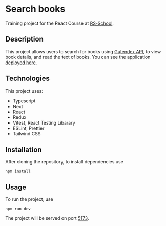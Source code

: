 # Search books

Training project for the React Course at [RS-School](https://rs.school/). 

## Description
This project allows users to search for books using [Gutendex API](https://gutendex.com/), to view book details, and read the text of books.
You can see the application [deployed here](https://book-search-rss-react-2024q3.vercel.app/).

## Technologies
This project uses: 
* Typescript
* Next
* React
* Redux
* Vitest, React Testing Libarary
* ESLint, Prettier
* Tailwind CSS

## Installation
After cloning the repository, to install dependencies use
```
npm install
```
## Usage
To run the project, use
```
npm run dev
```
The project will be served on port [5173](http://localhost:3000/).
